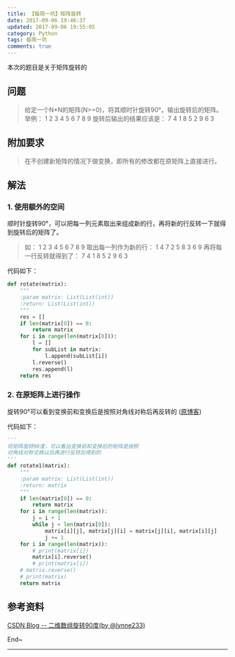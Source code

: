 ```yaml
---
title: 【每周一坑】矩阵旋转
date: 2017-09-06 19:46:37
updated: 2017-09-06 19:55:05
category: Python
tags: 每周一坑
comments: true
---
```


本次的题目是关于矩阵旋转的
<!--more-->

## 问题

> 给定一个N*N的矩阵(N>=0)，将其顺时针旋转90°。输出旋转后的矩阵。
举例：
1 2 3
4 5 6
7 8 9
旋转后输出的结果应该是：
7 4 1
8 5 2
9 6 3

## 附加要求

> 在不创建新矩阵的情况下做变换，即所有的修改都在原矩阵上直接进行。

## 解法

### 1. 使用额外的空间

顺时针旋转90°，可以把每一列元素取出来组成新的行，再将新的行反转一下就得到旋转后的矩阵了。
> 如： 
1 2 3
4 5 6
7 8 9
取出每一列作为新的行：
1 4 7
2 5 8
3 6 9
再将每一行反转就得到了：
7 4 1
8 5 2
9 6 3

代码如下：

```python
def rotate(matrix):
    """
    :param matrix: List(List(int))
    :return: List(List(int))
    """
    res = []
    if len(matrix[0]) == 0:
        return matrix
    for i in range(len(matrix[0])):
        l = []
        for subList in matrix:
            l.append(subList[i])
        l.reverse()
        res.append(l)
    return res
```

### 2. 在原矩阵上进行操作

旋转90°可以看到变换前和变换后是按照对角线对称后再反转的 ([原博客][1])

代码如下：

```python
'''
将矩阵旋转90度，可以看出变换前和变换后的矩阵是按照
对角线对称交换以后再进行反转后得到的
'''
def rotate1(matrix):
    """
    :param matrix: List(List(int))
    :return: matrix
    """
    if len(matrix[0]) == 0:
        return matrix
    for i in range(len(matrix)):
        j = i + 1
        while j < len(matrix[0]):
            matrix[i][j], matrix[j][i] = matrix[j][i], matrix[i][j]
            j += 1
    for i in range(len(matrix)):
        # print(matrix[i])
        matrix[i].reverse()
        # print(matrix[i])
    # matrix.reverse()
    # print(matrix)
    return matrix
```

[1]: http://blog.csdn.net/lion19930924/article/details/51661248

## 参考资料

[CSDN Blog -- 二维数组旋转90度(by @lynne233)](http://blog.csdn.net/lion19930924/article/details/51661248)

End~

---
